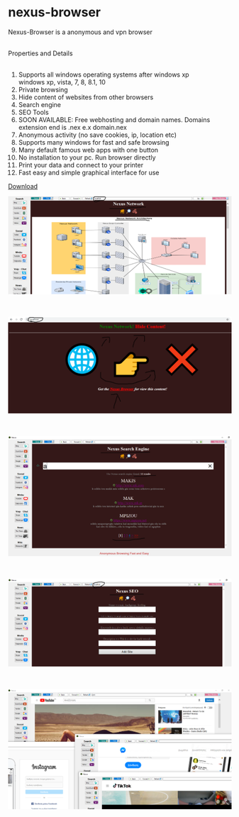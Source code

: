 # nexus-browser
Nexus-Browser is a anonymous and vpn browser <br><br>

Properties and Details <br><br>
1) Supports all windows operating systems after windows xp <br> windows xp, vista, 7, 8, 8.1, 10 <br> 
2) Private browsing
3) Hide content of websites from other browsers
4) Search engine
5) SEO Tools
6) SOON AVAILABLE: Free webhosting and domain names. Domains extension end is .nex e.x domain.nex 
7) Anonymous activity (no save cookies, ip, location etc) <br> 
8) Supports many windows for fast and safe browsing <br>
9) Many default famous web apps with one button <br>
10) No installation to your pc. Run browser directly <br>
11) Print your data and connect to your printer <br>
12) Fast easy and simple graphical interface for use <br>
 
<a href="download/nexus.exe"> Download </a> <br/>

![scr11](screenshots/scr1.png) <br/><br/></br>

![scr2](screenshots/scr2.png) <br/><br/><br/> 

![scr3](screenshots/scr3.png) <br/><br/><br/>

![scr4](screenshots/scr4.png) <br/><br/><br/>

![nexus-browser1](imgs/nexus-browser1.png) <br/><br/><br/>

